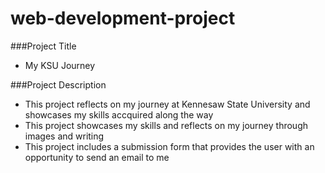 # web-development-project

###Project Title
- My KSU Journey

###Project Description
- This project reflects on my journey at Kennesaw State University and showcases my skills accquired along the way
- This project showcases my skills and reflects on my journey through images and writing
- This project includes a submission form that provides the user with an opportunity to send an email to me